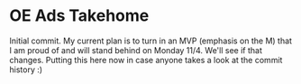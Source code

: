 # OE Ads Takehome

Initial commit. My current plan is to turn in an MVP (emphasis on the M) that I am proud of and will stand behind on Monday 11/4. We'll see if that changes. Putting this here now in case anyone takes a look at the commit history :)
